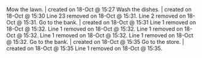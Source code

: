 Mow the lawn. | created on 18-Oct @ 15:27
Wash the dishes. | created on 18-Oct @ 15:30
Line 23 removed on 18-Oct @ 15:31.
Line 2 removed on 18-Oct @ 15:31.
Go to the bank. | created on 18-Oct @ 15:31
Line 1 removed on 18-Oct @ 15:32.
Line 1 removed on 18-Oct @ 15:32.
Line 1 removed on 18-Oct @ 15:32.
Line 1 removed on 18-Oct @ 15:32.
Line 1 removed on 18-Oct @ 15:32.
Go to the bank. | created on 18-Oct @ 15:35
Go to the store. | created on 18-Oct @ 15:35
Line 1 removed on 18-Oct @ 15:35.
